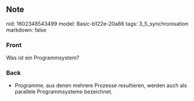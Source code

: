## Note
nid: 1602348543499
model: Basic-b122e-20a86
tags: 3_5_synchronisation
markdown: false

### Front
Was ist ein Programmsystem?

### Back
<ul>
  <li>Programme, aus denen mehrere Prozesse resultieren, werden
  auch als parallele Programmsysteme bezeichnet.
</ul>
